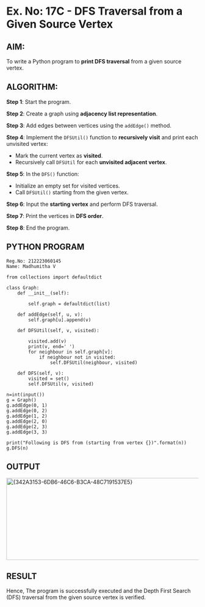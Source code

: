 # Ex. No: 17C - DFS Traversal from a Given Source Vertex

## AIM:
To write a Python program to **print DFS traversal** from a given source vertex.

## ALGORITHM:

**Step 1**: Start the program.

**Step 2**: Create a graph using **adjacency list representation**.

**Step 3**: Add edges between vertices using the `addEdge()` method.

**Step 4**: Implement the `DFSUtil()` function to **recursively visit** and print each unvisited vertex:
- Mark the current vertex as **visited**.
- Recursively call `DFSUtil` for each **unvisited adjacent vertex**.

**Step 5**: In the `DFS()` function:
- Initialize an empty set for visited vertices.
- Call `DFSUtil()` starting from the given vertex.

**Step 6**: Input the **starting vertex** and perform DFS traversal.

**Step 7**: Print the vertices in **DFS order**.

**Step 8**: End the program.

## PYTHON PROGRAM

```
Reg.No: 212223060145
Name: Madhumitha V

from collections import defaultdict

class Graph:
	def __init__(self):

		self.graph = defaultdict(list)

	def addEdge(self, u, v):
		self.graph[u].append(v)

	def DFSUtil(self, v, visited):

		visited.add(v)
		print(v, end=' ')
		for neighbour in self.graph[v]:
		    if neighbour not in visited:
		        self.DFSUtil(neighbour, visited)

	def DFS(self, v):
		visited = set()
		self.DFSUtil(v, visited)

n=int(input())
g = Graph()
g.addEdge(0, 1)
g.addEdge(0, 2)
g.addEdge(1, 2)
g.addEdge(2, 0)
g.addEdge(2, 3)
g.addEdge(3, 3)

print("Following is DFS from (starting from vertex {})".format(n))
g.DFS(n)

```

## OUTPUT
<img width="1003" height="215" alt="{342A3153-6DB6-46C6-B3CA-48C7191537E5}" src="https://github.com/user-attachments/assets/d0b9158b-f4e9-428f-9515-72d4926f14e4" />

## RESULT
Hence, The program is successfully executed and the Depth First Search (DFS) traversal from the given source vertex is verified.
